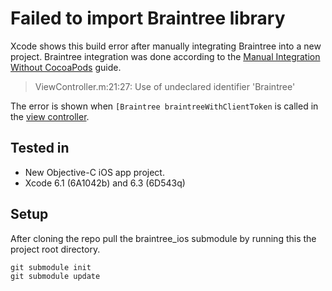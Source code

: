 # Failed to import Braintree library

Xcode shows this build error after manually integrating Braintree into a new project. Braintree integration was done according to the [Manual Integration Without CocoaPods](https://github.com/braintree/braintree_ios/blob/master/Docs/Manual%20Integration.md) guide.

> ViewController.m:21:27: Use of undeclared identifier 'Braintree'

The error is shown when `[Braintree braintreeWithClientToken` is called in the [view controller](https://github.com/exchangegroup/brain-tree-manual-setup-error-four/blob/master/BrainTreeObjC_four/ViewController.m). 

## Tested in

* New Objective-C iOS app project.
* Xcode 6.1 (6A1042b) and 6.3 (6D543q)

## Setup

After cloning the repo pull the braintree_ios submodule by running this the project root directory.

    git submodule init
    git submodule update
    

